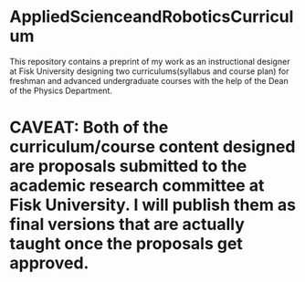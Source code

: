 # AppliedScienceandRoboticsCurriculum
This repository contains a preprint of my work as an instructional designer at Fisk University designing two curriculums(syllabus and course plan) for freshman and advanced undergraduate courses with the help of the Dean of the Physics Department.
# CAVEAT: Both of the curriculum/course content designed are proposals submitted to the academic research committee at Fisk University. I will publish them as final versions that are actually taught once the proposals get approved.
